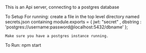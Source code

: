 This is an Api server, connecting to a postgres database

To Setup For running: 
    create a file in the top level directory named secrets.json containing
    module.exports = {  jwt: "secret" , dbstring : 'postgres://username:password@localhost:5432/dbname' };

    Make sure you have a postgres instance running.
    
To Run:
    npm start